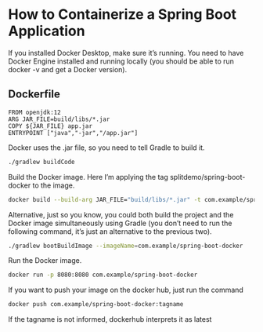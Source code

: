 
# How to Containerize a Spring Boot Application

If you installed Docker Desktop, make sure it’s running. You need to have Docker Engine installed and running locally (you should be able to run docker -v and get a Docker version).




## Dockerfile

```
FROM openjdk:12
ARG JAR_FILE=build/libs/*.jar
COPY ${JAR_FILE} app.jar
ENTRYPOINT ["java","-jar","/app.jar"]
```

Docker uses the .jar file, so you need to tell Gradle to build it.
```bash
./gradlew buildCode
```
Build the Docker image. Here I’m applying the tag splitdemo/spring-boot-docker to the image.
```bash
docker build --build-arg JAR_FILE="build/libs/*.jar" -t com.example/spring-boot-docker .
```
Alternative, just so you know, you could both build the project and the Docker image simultaneously using Gradle (you don’t need to run the following command, it’s just an alternative to the previous two).
```bash
./gradlew bootBuildImage --imageName=com.example/spring-boot-docker
```

Run the Docker image.
```bash
docker run -p 8080:8080 com.example/spring-boot-docker
```

If you want to push your image on the docker hub, just run the command
```bash
docker push com.example/spring-boot-docker:tagname
```

If the tagname is not informed, dockerhub interprets it as latest